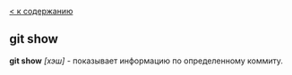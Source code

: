 [< к содержанию](./readme.md)

## git show

**git show** *[хэш]* - показывает информацию по определенному коммиту.
